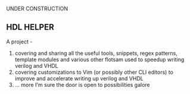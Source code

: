 UNDER CONSTRUCTION

## HDL HELPER

A project -

1. covering and sharing all the useful tools, snippets, regex patterns, template modules and various other flotsam used to speedup writing verilog and VHDL
2. covering customizations to Vim (or possibly other CLI editors) to improve and accelerate writing up verilog and VHDL
3. ... more I'm sure the door is open to possibilities galore
